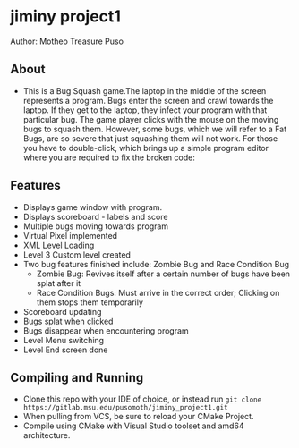 # jiminy project1
 Author: Motheo Treasure Puso

## About

- This is a Bug Squash game.The laptop in the middle of the screen represents a program. Bugs enter the screen and crawl towards the laptop. If they get to the laptop, they infect your program with that particular bug. The game player clicks with the mouse on the moving bugs to squash them. However, some bugs, which we will refer to a Fat Bugs, are so severe that just squashing them will not work. For those you have to double-click, which brings up a simple program editor where you are required to fix the broken code:

## Features

- Displays game window with program.
- Displays scoreboard - labels and score
- Multiple bugs moving towards program
- Virtual Pixel implemented
- XML Level Loading
- Level 3 Custom level created
- Two bug features finished include: Zombie Bug and Race Condition Bug
  - Zombie Bug: Revives itself after a certain number of bugs have been splat after it
  - Race Condition Bugs: Must arrive in the correct order; Clicking on them stops them temporarily
- Scoreboard updating
- Bugs splat when clicked
- Bugs disappear when encountering program
- Level Menu switching
- Level End screen done

## Compiling and Running

- Clone this repo with your IDE of choice, or instead run `git clone https://gitlab.msu.edu/pusomoth/jiminy_project1.git`
- When pulling from VCS, be sure to reload your CMake Project.
- Compile using CMake with Visual Studio toolset and amd64 architecture.
